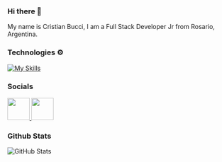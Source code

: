
### Hi there 👋

My name is Cristian Bucci, I am a Full Stack Developer Jr from Rosario, Argentina.

### Technologies ⚙

[![My Skills](https://skills.thijs.gg/icons?i=html,css,js,ts,angular,react,firebase,mongodb,nodejs,express,git,vercel)](https://skills.thijs.gg)

### Socials

<a href="https://www.linkedin.com/in/cristian-bucci-343a09227"/>
    <img height="50" src="https://cdn2.iconfinder.com/data/icons/social-icon-3/512/social_style_3_in-306.png"/>
</a>
<a href="https://www.instagram.com/cristian.bucci"/>
    <img height="50" src="https://user-images.githubusercontent.com/76186035/209374430-d6d01c5c-3c16-49a0-8e8c-9c4a1a5a6af2.png"/>
</a>

### Github Stats

![GitHub Stats](https://github-readme-stats.vercel.app/api?username=CristianBucci&theme=midnight-purple)
